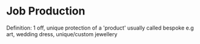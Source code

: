 # Job Production

Definition: 1 off, unique protection of a 'product' usually called bespoke e.g art, wedding dress, unique/custom jewellery
